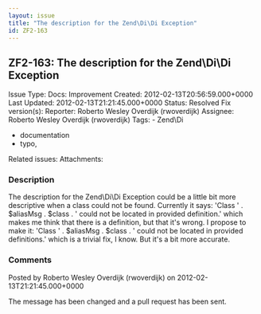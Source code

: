 ```yaml
---
layout: issue
title: "The description for the Zend\Di\Di Exception"
id: ZF2-163
---
```


ZF2-163: The description for the Zend\\Di\\Di Exception
-------------------------------------------------------

 Issue Type: Docs: Improvement Created: 2012-02-13T20:56:59.000+0000 Last Updated: 2012-02-13T21:21:45.000+0000 Status: Resolved Fix version(s): 
 Reporter:  Roberto Wesley Overdijk (rwoverdijk)  Assignee:  Roberto Wesley Overdijk (rwoverdijk)  Tags: - Zend\\Di
- documentation
- typo,
 
 Related issues: 
 Attachments: 
### Description

The description for the Zend\\Di\\Di Exception could be a little bit more descriptive when a class could not be found. Currently it says: 'Class ' . $aliasMsg . $class . ' could not be located in provided definition.' which makes me think that there is a definition, but that it's wrong. I propose to make it: 'Class ' . $aliasMsg . $class . ' could not be located in provided definitions.' which is a trivial fix, I know. But it's a bit more accurate.

 

 

### Comments

Posted by Roberto Wesley Overdijk (rwoverdijk) on 2012-02-13T21:21:45.000+0000

The message has been changed and a pull request has been sent.

 

 